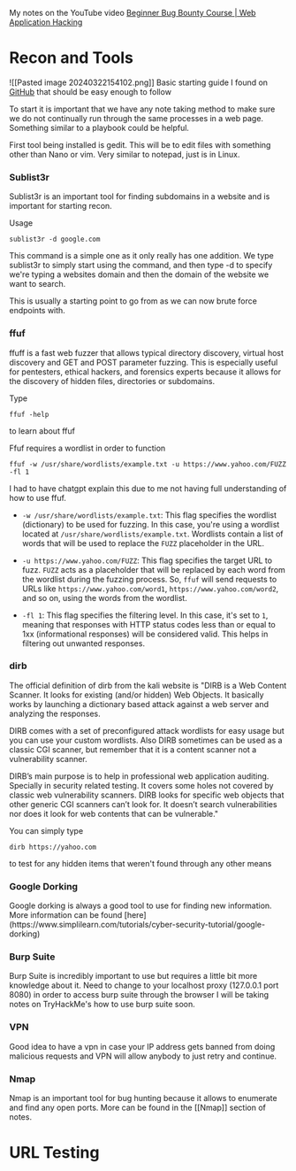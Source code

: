My notes on the YouTube video [Beginner Bug Bounty Course | Web Application Hacking](https://www.youtube.com/watch?v=wMO_My5gsDI&list=PLtZtNPs3fJyDUJttw2sJVU69IKfqY7XPn)

# Recon and Tools

![[Pasted image 20240322154102.png]]
Basic starting guide I found on [GitHub](https://github.com/m0chan/BugBounty/tree/master) that should be easy enough to follow

To start it is important that we have any note taking method to make sure we do not continually run through the same processes in a web page. Something similar to a playbook could be helpful.

First tool being installed is gedit. This will be to edit files with something other than Nano or vim.
	Very similar to notepad, just is in Linux.

<h3> Sublist3r </h3>
Sublist3r is an important tool for finding subdomains in a website and is important for starting recon.

Usage
```
sublist3r -d google.com
```
This command is a simple one as it only really has one addition. We type sublist3r to simply start using the command, and then type -d to specify we're typing a websites domain and then the domain of the website we want to search.

This is usually a starting point to go from as we can now brute force endpoints with.

<h3> ffuf </h3>
ffuff is a fast web fuzzer that allows typical directory discovery, virtual host discovery and GET and POST parameter fuzzing. This is especially useful for pentesters, ethical hackers, and forensics experts because  it allows for the discovery of hidden files, directories or subdomains.

Type 
```
ffuf -help
```
to learn about ffuf

Ffuf requires a wordlist in order to function
```
ffuf -w /usr/share/wordlists/example.txt -u https://www.yahoo.com/FUZZ -fl 1
```

I had to have chatgpt explain this due to me not having full understanding of how to use ffuf.
- `-w /usr/share/wordlists/example.txt`: This flag specifies the wordlist (dictionary) to be used for fuzzing. In this case, you're using a wordlist located at `/usr/share/wordlists/example.txt`. Wordlists contain a list of words that will be used to replace the `FUZZ` placeholder in the URL.

- `-u https://www.yahoo.com/FUZZ`: This flag specifies the target URL to fuzz. `FUZZ` acts as a placeholder that will be replaced by each word from the wordlist during the fuzzing process. So, `ffuf` will send requests to URLs like `https://www.yahoo.com/word1`, `https://www.yahoo.com/word2`, and so on, using the words from the wordlist.

- `-fl 1`: This flag specifies the filtering level. In this case, it's set to `1`, meaning that responses with HTTP status codes less than or equal to 1xx (informational responses) will be considered valid. This helps in filtering out unwanted responses.

<h3> dirb </h3>
The official definition of dirb from the kali website is "DIRB is a Web Content Scanner. It looks for existing (and/or hidden) Web Objects. It basically works by launching a dictionary based attack against a web server and analyzing the responses.

DIRB comes with a set of preconfigured attack wordlists for easy usage but you can use your custom wordlists. Also DIRB sometimes can be used as a classic CGI scanner, but remember that it is a content scanner not a vulnerability scanner.

DIRB’s main purpose is to help in professional web application auditing. Specially in security related testing. It covers some holes not covered by classic web vulnerability scanners. DIRB looks for specific web objects that other generic CGI scanners can’t look for. It doesn’t search vulnerabilities nor does it look for web contents that can be vulnerable." 

You can simply type 
```
dirb https://yahoo.com
```
to test for any hidden items that weren't found through any other means

<h3> Google Dorking </h3>
Google dorking is always a good tool to use for finding new information. More information can be found [here](https://www.simplilearn.com/tutorials/cyber-security-tutorial/google-dorking)

<h3> Burp Suite </h3>
Burp Suite is incredibly important to use but requires a little bit more knowledge about it.
Need to change to your localhost proxy (127.0.0.1 port 8080) in order to access burp suite through the browser
I will be taking notes on TryHackMe's how to use burp suite soon.

<h3> VPN </h3>
Good idea to have a vpn in case your IP address gets banned from doing malicious requests and VPN will allow anybody to just retry and continue. 

<h3> Nmap </h3>
Nmap is an important tool for bug hunting because it allows to enumerate and find any open ports. More can be found in the [[Nmap]] section of notes.

# URL Testing
